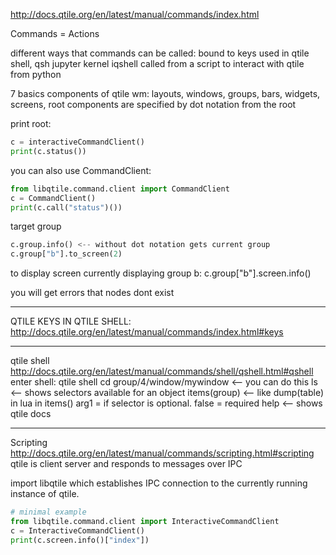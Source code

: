 http://docs.qtile.org/en/latest/manual/commands/index.html

Commands = Actions


different ways that commands can be called: 
bound to keys
used in qtile shell,
qsh jupyter kernel iqshell
called from a script to interact with qtile from python

7 basics components of qtile wm:
layouts, windows, groups, bars, widgets, screens, root
components are specified by dot notation from the root

print root:
```python
c = interactiveCommandClient()
print(c.status())
```


you can also use CommandClient:
```python
from libqtile.command.client import CommandClient
c = CommandClient()
print(c.call("status")())
```



target group
```python
c.group.info() <-- without dot notation gets current group
c.group["b"].to_screen(2)
```

to display screen currently displaying group b:
c.group["b"].screen.info()

you will get errors that nodes dont exist

___
QTILE KEYS IN QTILE SHELL:
http://docs.qtile.org/en/latest/manual/commands/index.html#keys
___
qtile shell
http://docs.qtile.org/en/latest/manual/commands/shell/qshell.html#qshell
enter shell: qtile shell
cd group/4/window/mywindow <-- you can do this
ls <-- shows selectors available for an object
items(group) <-- like dump(table) in lua
in items() arg1 = if selector is optional. false = required
help <-- shows qtile docs


___
Scripting
http://docs.qtile.org/en/latest/manual/commands/scripting.html#scripting
qtile is client server and responds to messages over IPC

import libqtile which establishes IPC connection to the currently running instance of qtile.

```python
# minimal example
from libqtile.command.client import InteractiveCommandClient
c = InteractiveCommandClient()
print(c.screen.info()["index"])
```